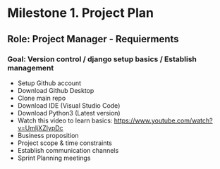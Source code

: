 
# Milestone 1. Project Plan

## Role: Project Manager - Requierments

### Goal: Version control / django setup basics / Establish management

* Setup Github account
* Download Github Desktop
* Clone main repo
* Download IDE (Visual Studio Code) 
* Download Python3 (Latest version)
* Watch this video to learn basics: https://www.youtube.com/watch?v=UmljXZIypDc
* Business proposition
* Project scope & time constraints
* Establish communication channels
* Sprint Planning meetings



